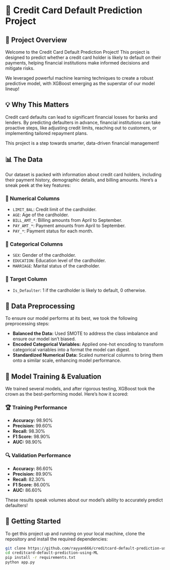 # 🚀 Credit Card Default Prediction Project

## 🎯 Project Overview

Welcome to the Credit Card Default Prediction Project! This project is designed to predict whether a credit card holder is likely to default on their payments, helping financial institutions make informed decisions and mitigate risks.

We leveraged powerful machine learning techniques to create a robust predictive model, with XGBoost emerging as the superstar of our model lineup!

## 💡 Why This Matters

Credit card defaults can lead to significant financial losses for banks and lenders. By predicting defaulters in advance, financial institutions can take proactive steps, like adjusting credit limits, reaching out to customers, or implementing tailored repayment plans.

This project is a step towards smarter, data-driven financial management!

## 📊 The Data

Our dataset is packed with information about credit card holders, including their payment history, demographic details, and billing amounts. Here’s a sneak peek at the key features:

### 🔢 Numerical Columns
- `LIMIT_BAL`: Credit limit of the cardholder.
- `AGE`: Age of the cardholder.
- `BILL_AMT_*`: Billing amounts from April to September.
- `PAY_AMT_*`: Payment amounts from April to September.
- `PAY_*`: Payment status for each month.

### 🧩 Categorical Columns
- `SEX`: Gender of the cardholder.
- `EDUCATION`: Education level of the cardholder.
- `MARRIAGE`: Marital status of the cardholder.

### 🎯 Target Column
- `Is_Defaulter`: 1 if the cardholder is likely to default, 0 otherwise.

## 🔧 Data Preprocessing

To ensure our model performs at its best, we took the following preprocessing steps:

- **Balanced the Data:** Used SMOTE to address the class imbalance and ensure our model isn’t biased.
- **Encoded Categorical Variables:** Applied one-hot encoding to transform categorical variables into a format the model can digest.
- **Standardized Numerical Data:** Scaled numerical columns to bring them onto a similar scale, enhancing model performance.

## 🧠 Model Training & Evaluation

We trained several models, and after rigorous testing, XGBoost took the crown as the best-performing model. Here’s how it scored:

### 🏆 Training Performance
- **Accuracy:** 98.90%
- **Precision:** 99.60%
- **Recall:** 98.30%
- **F1 Score:** 98.90%
- **AUC:** 98.90%

### 🔍 Validation Performance
- **Accuracy:** 86.60%
- **Precision:** 89.90%
- **Recall:** 82.30%
- **F1 Score:** 86.00%
- **AUC:** 86.60%

These results speak volumes about our model’s ability to accurately predict defaulters!

## 🚀 Getting Started

To get this project up and running on your local machine, clone the repository and install the required dependencies:

```bash
git clone https://github.com/rayyan666/creditcard-default-prediction-using-ML.git
cd creditcard-default-prediction-using-ML
pip install -r requirements.txt
python app.py
